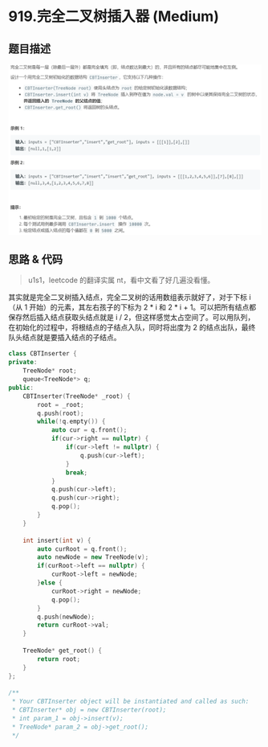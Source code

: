 # 919.完全二叉树插入器 (Medium)

## 题目描述

![](919.png)

## 思路 & 代码

> u1s1，leetcode 的翻译实属 nt，看中文看了好几遍没看懂。

其实就是完全二叉树插入结点，完全二叉树的话用数组表示就好了，对于下标 i（从 1 开始）的元素，其左右孩子的下标为 2 * i 和 2 * i + 1。可以把所有结点都保存然后插入结点获取头结点就是 i / 2，但这样感觉太占空间了。可以用队列，在初始化的过程中，将根结点的子结点入队，同时将出度为 2 的结点出队，最终队头结点就是要插入结点的子结点。

```c++ tab="队列"
class CBTInserter {
private:
    TreeNode* root;
    queue<TreeNode*> q;
public:
    CBTInserter(TreeNode* _root) {
        root = _root;
        q.push(root);
        while(!q.empty()) {
            auto cur = q.front();
            if(cur->right == nullptr) {
                if(cur->left != nullptr) {
                    q.push(cur->left);
                }
                break;
            }
            q.push(cur->left);
            q.push(cur->right);
            q.pop();
        }
    }
    
    int insert(int v) {
        auto curRoot = q.front();
        auto newNode = new TreeNode(v);
        if(curRoot->left == nullptr) {
            curRoot->left = newNode;
        }else {
            curRoot->right = newNode;
            q.pop();
        }
        q.push(newNode);
        return curRoot->val;
    }
    
    TreeNode* get_root() {
        return root;
    }
};

/**
 * Your CBTInserter object will be instantiated and called as such:
 * CBTInserter* obj = new CBTInserter(root);
 * int param_1 = obj->insert(v);
 * TreeNode* param_2 = obj->get_root();
 */
```
